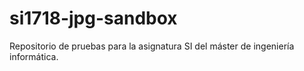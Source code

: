 # si1718-jpg-sandbox
Repositorio de pruebas para la asignatura SI del máster de ingeniería informática.
